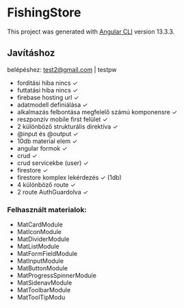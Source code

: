 # FishingStore

This project was generated with [Angular CLI](https://github.com/angular/angular-cli) version 13.3.3.

## Javításhoz

belépéshez:
test2@gmail.com | testpw

- fordítási hiba nincs ✓
- futtatási hiba nincs ✓
- firebase hosting url ✓
- adatmodell definiálása ✓
- alkalmazás felbontása megfelelő számú komponensre ✓
- reszponzív mobile first felület ✓
- 2 különböző strukturális direktíva ✓
- @input és @output ✓
- 10db material elem ✓
- angular formok ✓
- crud ✓
- crud servicekbe (user) ✓
- firestore ✓
- firestore komplex lekérdezés ✓ (1db)
- 4 különböző route ✓
- 2 route AuthGuardolva ✓

### Felhasznált materialok:
- MatCardModule
- MatIconModule
- MatDividerModule
- MatListModule
- MatFormFieldModule
- MatInputModule
- MatButtonModule
- MatProgressSpinnerModule
- MatSidenavModule
- MatToolbarModule
- MatToolTipModu
